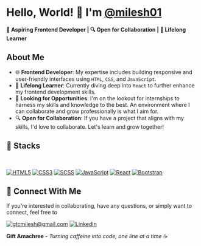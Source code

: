 # Hello, World! 👋 I'm [@milesh01](https://github.com/Milesh01)
 
 **🚀 Aspiring Frontend Developer | 🔍 Open for Collaboration | 📘 Lifelong Learner**
 
 
## About Me

- 🌐 **Frontend Developer**: My expertise includes building responsive and user-friendly interfaces using `HTML`, `CSS`, and `JavaScript`.
- 📘 **Lifelong Learner**: Currently diving deep into `React` to further enhance my frontend development skills.
- 🚀 **Looking for Opportunities**: I'm on the lookout for internships to harness my skills and knowledge to the best. An environment where I can collaborate and grow professionally is what I aim for.
- 🔍 **Open for Collaboration**: If you have a project that aligns with my skills, I'd love to collaborate. Let's learn and grow together!


## 🔧 Stacks
<br />
<p>
  <a href="#"><img src="https://img.shields.io/badge/-HTML5-E34F26?style=for-the-badge&labelColor=black&logo=html5&logoColor=E34F26" alt="HTML5"/></a>
  <a href="#"><img src="https://img.shields.io/badge/-CSS3-1572B6?style=for-the-badge&labelColor=black&logo=css3&logoColor=1572B6" alt="CSS3"/></a>
  <a href="#"><img src="https://img.shields.io/badge/-SCSS-CC6699?style=for-the-badge&labelColor=black&logo=sass&logoColor=CC6699" alt="SCSS"/></a>
  <a href="#"><img src="https://img.shields.io/badge/-Javascript-F0DB4F?style=for-the-badge&labelColor=black&logo=javascript&logoColor=F0DB4F" alt="JavaScript"/></a>
  <a href="#"><img src="https://img.shields.io/badge/-React-61DBFB?style=for-the-badge&labelColor=black&logo=react&logoColor=61DBFB" alt="React"/></a>
 <a href="#"><img src="https://img.shields.io/badge/-Bootstrap-563D7C?style=for-the-badge&labelColor=black&logo=bootstrap&logoColor=563D7C" alt="Bootstrap"/></a>
</p>


## 🔗 Connect With Me

If you're interested in collaborating, have any questions, or simply want to connect, feel free to


<p>
  <a href="mailto:amakrigift2000@gmail.com"><img src="https://img.shields.io/badge/Email-D14836?style=for-the-badge&logo=gmail&logoColor=white" alt="gtcmilesh@gmail.com"></a>
  <a href="https://www.linkedin.com/in/gift-amachree-8a523623b/"><img src="https://img.shields.io/badge/LinkedIn-0077B5?style=for-the-badge&logo=linkedin&logoColor=white" alt="LinkedIn"></a>
</p>



**Gift Amachree** - _Turning caffeine into code, one line at a time_ ☕️

